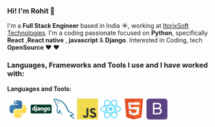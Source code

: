 
### Hi! I'm Rohit 👋

I'm a **Full Stack Engineer** based in India ☀️, working at [ ItorixSoft Technologies](https://itorixsoft.com/). I'm a coding passionate focused on **Python**, specifically **React** ,**React native** , **javascript** & **Django**. Interested in Coding, tech **OpenSource**  ❤️ ❤️

### Languages, Frameworks and Tools I use and I have worked with:
**Languages and Tools:**
<br />

<p align="left">
 <img src="https://raw.githubusercontent.com/devicons/devicon/40cd6bc89a299dc50ac289f8e3b071d0dff49d9c/icons/python/python-original.svg" alt="python" height="50"/> 
 <img src="https://raw.githubusercontent.com/devicons/devicon/9c6bfdb9783cdfe1018666ed76adcfd3eab6fad6/icons/django/django-original.svg" alt="django" height="50"/>
 <img src="https://raw.githubusercontent.com/devicons/devicon/40cd6bc89a299dc50ac289f8e3b071d0dff49d9c/icons/mysql/mysql-plain.svg" alt="mysql" height="50"/>
 <img src="https://raw.githubusercontent.com/devicons/devicon/9c6bfdb9783cdfe1018666ed76adcfd3eab6fad6/icons/javascript/javascript-original.svg" alt="javascript" height="50"/>
 <img src="https://raw.githubusercontent.com/devicons/devicon/9c6bfdb9783cdfe1018666ed76adcfd3eab6fad6/icons/react/react-original.svg" alt="javascript" height="50"/>
 <img src="https://raw.githubusercontent.com/devicons/devicon/9c6bfdb9783cdfe1018666ed76adcfd3eab6fad6/icons/html5/html5-original.svg" alt="javascript" height="50"/>
 <img src="https://raw.githubusercontent.com/devicons/devicon/9c6bfdb9783cdfe1018666ed76adcfd3eab6fad6/icons/bootstrap/bootstrap-plain.svg" alt="javascript" height="50"/>
 
 
</p><br />  
